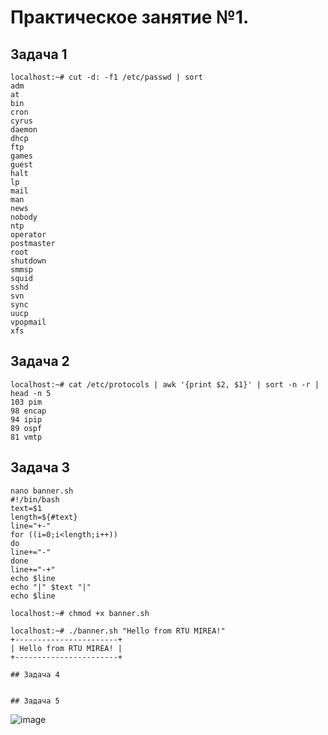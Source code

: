 # Практическое занятие №1.
## Задача 1
```
localhost:~# cut -d: -f1 /etc/passwd | sort
adm
at
bin
cron
cyrus
daemon
dhcp
ftp
games
guest
halt
lp
mail
man
news
nobody
ntp
operator
postmaster
root
shutdown
smmsp
squid
sshd
svn
sync
uucp
vpopmail
xfs
```
## Задача 2

```
localhost:~# cat /etc/protocols | awk '{print $2, $1}' | sort -n -r | head -n 5
103 pim
98 encap
94 ipip
89 ospf
81 vmtp
```
## Задача 3

```
nano banner.sh                                          
#!/bin/bash
text=$1
length=${#text}
line="+-"
for ((i=0;i<length;i++))
do
line+="-"
done
line+="-+"
echo $line
echo "|" $text "|"
echo $line

localhost:~# chmod +x banner.sh

localhost:~# ./banner.sh "Hello from RTU MIREA!"
+-----------------------+
| Hello from RTU MIREA! |
+-----------------------+

## Задача 4


## Задача 5
```

![image](https://github.com/user-attachments/assets/8b8faa3d-1e8f-4c1c-af87-640cba6e6c15)


